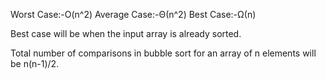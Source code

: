 Worst Case:-O(n^2)
Average Case:-Θ(n^2)
Best Case:-Ω(n)

Best case will be when the input array is already sorted.

Total number of comparisons in bubble sort for an array of n elements will be n(n-1)/2.
